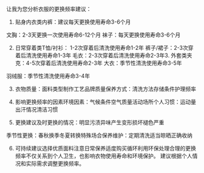 

让我为您分析衣服的更换频率建议：

1. 贴身内衣类内裤：建议每天更换使用寿命3-6个月

文胸：2-3天更换一次使用寿命6-12个月
袜子：每天更换使用寿命3-6个月

2. 日常穿着类T恤/衬衫：
1-2次穿着后清洗使用寿命1-2年
裤子/裙子：2-3次穿着后清洗使用寿命1-3年
毛衣：2-3次穿着后清洗使用寿命2-3年3.
外套类夹克：4-5次穿着后清洗使用寿命2-3年
大衣：季节性清洗使用寿命3-5年

羽绒服：季节性清洗使用寿命3-4年

3. 衣物质量：面料类型制作工艺品牌质量保养方式：清洗方法存储条件护理频率
4. 影响更换频率的因素环境因素：气候条件空气质量活动场所个人习惯：运动量出汗情况清洁习惯

5. 更换建议及时更换的情况：明显污渍异味产生变形损坏褪色严重

季节性更换：春秋换季冬夏转换特殊场合保养维护：定期清洗适当晾晒正确收纳

6. 可持续建议选择优质面料注意日常保养适度购买循环利用环保处理合理的更换频率不仅关系到个人卫生，也影响衣物使用寿命和环境保护。
建议根据个人情况和实际需求调整更换频率。
